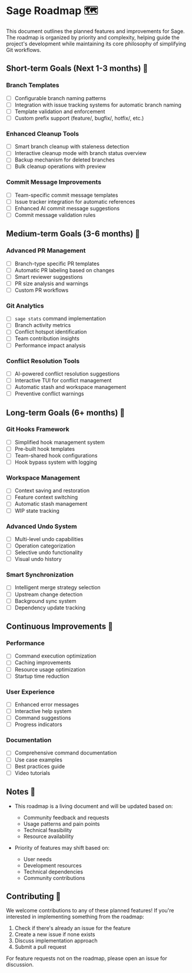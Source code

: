 # Sage Roadmap 🗺️

This document outlines the planned features and improvements for Sage. The roadmap is organized by priority and complexity, helping guide the project's development while maintaining its core philosophy of simplifying Git workflows.

## Short-term Goals (Next 1-3 months) 🎯

### Branch Templates
- [ ] Configurable branch naming patterns
- [ ] Integration with issue tracking systems for automatic branch naming
- [ ] Template validation and enforcement
- [ ] Custom prefix support (feature/, bugfix/, hotfix/, etc.)

### Enhanced Cleanup Tools
- [ ] Smart branch cleanup with staleness detection
- [ ] Interactive cleanup mode with branch status overview
- [ ] Backup mechanism for deleted branches
- [ ] Bulk cleanup operations with preview

### Commit Message Improvements
- [ ] Team-specific commit message templates
- [ ] Issue tracker integration for automatic references
- [ ] Enhanced AI commit message suggestions
- [ ] Commit message validation rules

## Medium-term Goals (3-6 months) 🌱

### Advanced PR Management
- [ ] Branch-type specific PR templates
- [ ] Automatic PR labeling based on changes
- [ ] Smart reviewer suggestions
- [ ] PR size analysis and warnings
- [ ] Custom PR workflows

### Git Analytics
- [ ] `sage stats` command implementation
- [ ] Branch activity metrics
- [ ] Conflict hotspot identification
- [ ] Team contribution insights
- [ ] Performance impact analysis

### Conflict Resolution Tools
- [ ] AI-powered conflict resolution suggestions
- [ ] Interactive TUI for conflict management
- [ ] Automatic stash and workspace management
- [ ] Preventive conflict warnings

## Long-term Goals (6+ months) 🚀

### Git Hooks Framework
- [ ] Simplified hook management system
- [ ] Pre-built hook templates
- [ ] Team-shared hook configurations
- [ ] Hook bypass system with logging

### Workspace Management
- [ ] Context saving and restoration
- [ ] Feature context switching
- [ ] Automatic stash management
- [ ] WIP state tracking

### Advanced Undo System
- [ ] Multi-level undo capabilities
- [ ] Operation categorization
- [ ] Selective undo functionality
- [ ] Visual undo history

### Smart Synchronization
- [ ] Intelligent merge strategy selection
- [ ] Upstream change detection
- [ ] Background sync system
- [ ] Dependency update tracking

## Continuous Improvements 🔄

### Performance
- [ ] Command execution optimization
- [ ] Caching improvements
- [ ] Resource usage optimization
- [ ] Startup time reduction

### User Experience
- [ ] Enhanced error messages
- [ ] Interactive help system
- [ ] Command suggestions
- [ ] Progress indicators

### Documentation
- [ ] Comprehensive command documentation
- [ ] Use case examples
- [ ] Best practices guide
- [ ] Video tutorials

## Notes 📝

- This roadmap is a living document and will be updated based on:
  - Community feedback and requests
  - Usage patterns and pain points
  - Technical feasibility
  - Resource availability

- Priority of features may shift based on:
  - User needs
  - Development resources
  - Technical dependencies
  - Community contributions

## Contributing 🤝

We welcome contributions to any of these planned features! If you're interested in implementing something from the roadmap:

1. Check if there's already an issue for the feature
2. Create a new issue if none exists
3. Discuss implementation approach
4. Submit a pull request

For feature requests not on the roadmap, please open an issue for discussion.